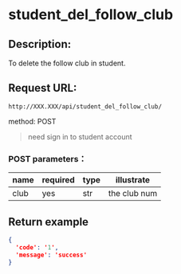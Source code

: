 # student_del_follow_club
## Description:
 To delete the follow club in student.

## Request URL:
`http://XXX.XXX/api/student_del_follow_club/`

method: POST

> need sign in to student account
### POST parameters：
| name  | required | type | illustrate   |
|-------|----------|------|--------------|
| club  | yes      | str  | the club num |


## Return example
```json
{
  'code': '1', 
  'message': 'success'
}
```